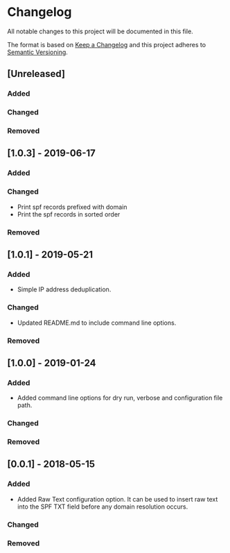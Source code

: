 
# Changelog
All notable changes to this project will be documented in this file.

The format is based on [Keep a Changelog](http://keepachangelog.com/en/1.0.0/)
and this project adheres to [Semantic Versioning](http://semver.org/spec/v2.0.0.html).

## [Unreleased]
### Added

### Changed

### Removed

## [1.0.3] - 2019-06-17
### Added

### Changed
  - Print spf records prefixed with domain
  - Print the spf records in sorted order

### Removed

## [1.0.1] - 2019-05-21
### Added
  - Simple IP address deduplication.

### Changed
  - Updated README.md to include command line options.

### Removed

## [1.0.0] - 2019-01-24
### Added
  - Added command line options for dry run, verbose and configuration file path.

### Changed

### Removed

## [0.0.1] - 2018-05-15
### Added
  - Added Raw Text configuration option.  It can be used to insert raw text into the SPF TXT field 
  before any domain resolution occurs.

### Changed


### Removed
